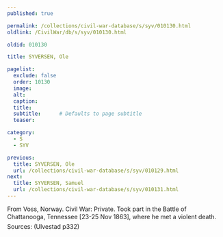 ```yaml
---
published: true

permalink: /collections/civil-war-database/s/syv/010130.html
oldlink: /CivilWar/db/s/syv/010130.html

oldid: 010130

title: SYVERSEN, Ole

pagelist:
  exclude: false
  order: 10130
  image: 
  alt:
  caption:
  title:
  subtitle:      # Defaults to page subtitle
  teaser:

category: 
  - S 
  - SYV

previous:
  title: SYVERSEN, Ole
  url: /collections/civil-war-database/s/syv/010129.html  
next:
  title: SYVERSEN, Samuel
  url: /collections/civil-war-database/s/syv/010131.html   
---
```

From Voss, Norway. Civil War: Private. Took part in the Battle of Chattanooga, Tennessee [23-25 Nov 1863], where he &#147;met a violent death&#148;. Sources: (Ulvestad p332)